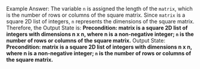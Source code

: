 Example Answer: 
The variable `n` is assigned the length of the `matrix`, which is the number of rows or columns of the square matrix. Since `matrix` is a square 2D list of integers, `n` represents the dimensions of the square matrix. Therefore, the Output State is: **Precondition: matrix is a square 2D list of integers with dimensions n x n, where n is a non-negative integer; `n` is the number of rows or columns of the square matrix.**
Output State: **Precondition: matrix is a square 2D list of integers with dimensions n x n, where n is a non-negative integer; `n` is the number of rows or columns of the square matrix.**